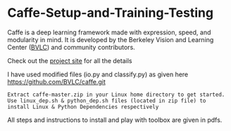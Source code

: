 # Caffe-Setup-and-Training-Testing
Caffe is a deep learning framework made with expression, speed, and modularity in mind.
It is developed by the Berkeley Vision and Learning Center ([BVLC](http://bvlc.eecs.berkeley.edu)) and community contributors.

Check out the [project site](http://caffe.berkeleyvision.org) for all the details

I have used modified files (io.py and classify.py) as given here https://github.com/BVLC/caffe.git

```
Extract caffe-master.zip in your Linux home directory to get started.
Use linux_dep.sh & python_dep.sh files (located in zip file) to install Linux & Python Dependencies respectively
```

All steps and instructions to install and play with toolbox are given in pdfs.

